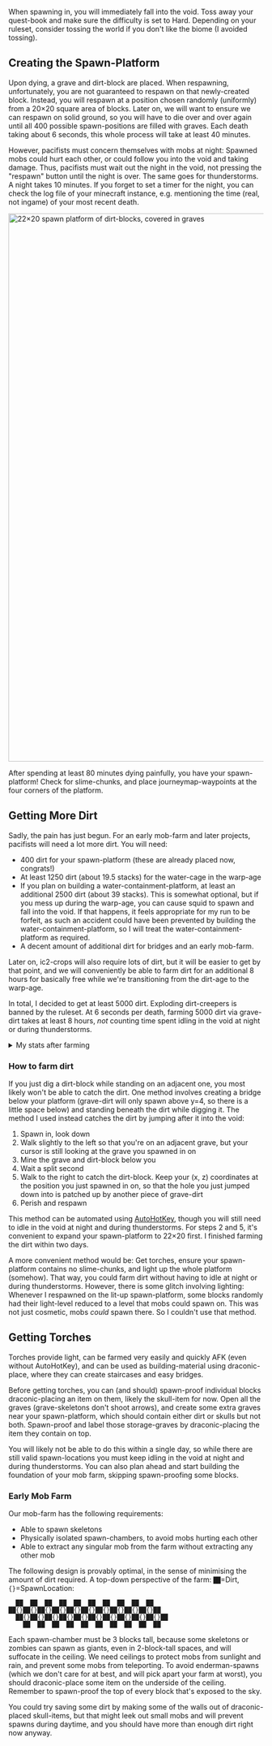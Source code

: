 When spawning in, you will immediately fall into the void. Toss away your quest-book and make sure the difficulty is set to Hard. Depending on your ruleset, consider tossing the world if you don't like the biome (I avoided tossing).




## Creating the Spawn-Platform

Upon dying, a grave and dirt-block are placed. When respawning, unfortunately, you are not guaranteed to respawn on that newly-created block. Instead, you will respawn at a position chosen randomly (uniformly) from a 20×20 square area of blocks. Later on, we will want to ensure we can respawn on solid ground, so you will have to die over and over again until all 400 possible spawn-positions are filled with graves. Each death taking about 6 seconds, this whole process will take at least 40 minutes.

However, pacifists must concern themselves with mobs at night: Spawned mobs could hurt each other, or could follow you into the void and taking damage. Thus, pacifists must wait out the night in the void, not pressing the "respawn" button until the night is over. The same goes for thunderstorms. A night takes 10 minutes. If you forget to set a timer for the night, you can check the log file of your minecraft instance, e.g. mentioning the time (real, not ingame) of your most recent death.

<img width="1920" height="1080" alt="22×20 spawn platform of dirt-blocks, covered in graves" src="https://github.com/user-attachments/assets/4ca3fe9d-791f-44a2-8b1a-744ca016e888" />

After spending at least 80 minutes dying painfully, you have your spawn-platform! Check for slime-chunks, and place journeymap-waypoints at the four corners of the platform.


## Getting More Dirt

Sadly, the pain has just begun. For an early mob-farm and later projects, pacifists will need a lot more dirt. You will need:

- 400 dirt for your spawn-platform (these are already placed now, congrats!)
- At least 1250 dirt (about 19.5 stacks) for the water-cage in the warp-age <!-- TODO: add link -->
- If you plan on building a water-containment-platform, at least an additional 2500 dirt (about 39 stacks). This is somewhat optional, but if you mess up during the warp-age, you can cause squid to spawn and fall into the void. If that happens, it feels appropriate for my run to be forfeit, as such an accident could have been prevented by building the water-containment-platform, so I will treat the water-containment-platform as required.
- A decent amount of additional dirt for bridges and an early mob-farm.

Later on, ic2-crops will also require lots of dirt, but it will be easier to get by that point, and we will conveniently be able to farm dirt for an additional 8 hours for basically free while we're transitioning from the dirt-age to the warp-age.

In total, I decided to get at least 5000 dirt. Exploding dirt-creepers is banned by the ruleset. At 6 seconds per death, farming 5000 dirt via grave-dirt takes at least 8 hours, _not_ counting time spent idling in the void at night or during thunderstorms.

<details>
  <summary>My stats after farming </summary>
  <img width="1920" height="1080" alt="image" src="https://github.com/user-attachments/assets/00559265-80be-427b-bc67-50c45af8aa90" />
  <img width="1920" height="1080" alt="image" src="https://github.com/user-attachments/assets/27f9849b-25fe-454e-8650-adba7586564d" />
</details>

### How to farm dirt

If you just dig a dirt-block while standing on an adjacent one, you most likely won't be able to catch the dirt. One method involves creating a bridge below your platform (grave-dirt will only spawn above y=4, so there is a little space below) and standing beneath the dirt while digging it. The method I used instead catches the dirt by jumping after it into the void:

1. Spawn in, look down
2. Walk slightly to the left so that you're on an adjacent grave, but your cursor is still looking at the grave you spawned in on
3. Mine the grave and dirt-block below you
4. Wait a split second
5. Walk to the right to catch the dirt-block. Keep your (x, z) coordinates at the position you just spawned in on, so that the hole you just jumped down into is patched up by another piece of grave-dirt
6. Perish and respawn

This method can be automated using [AutoHotKey](https://autohotkey.com), though you will still need to idle in the void at night and during thunderstorms. For steps 2 and 5, it's convenient to expand your spawn-platform to 22×20 first. I finished farming the dirt within two days.

A more convenient method would be: Get torches, ensure your spawn-platform contains no slime-chunks, and light up the whole platform (somehow). That way, you could farm dirt without having to idle at night or during thunderstorms. However, there is some glitch involving lighting: Whenever I respawned on the lit-up spawn-platform, some blocks randomly had their light-level reduced to a level that mobs could spawn on. This was not just cosmetic, mobs _could_ spawn there. So I couldn't use that method.



## Getting Torches

Torches provide light, can be farmed very easily and quickly AFK (even without AutoHotKey), and can be used as building-material using draconic-place, where they can create staircases and easy bridges.

Before getting torches, you can (and should) spawn-proof individual blocks draconic-placing an item on them, likely the skull-item for now. Open all the graves (grave-skeletons don't shoot arrows), and create some extra graves near your spawn-platform, which should contain either dirt or skulls but not both. Spawn-proof and label those storage-graves by draconic-placing the item they contain on top. 

You will likely not be able to do this within a single day, so while there are still valid spawn-locations you must keep idling in the void at night and during thunderstorms. You can also plan ahead and start building the foundation of your mob farm, skipping spawn-proofing some blocks.


### Early Mob Farm
Our mob-farm has the following requirements:

- Able to spawn skeletons
- Physically isolated spawn-chambers, to avoid mobs hurting each other
- Able to extract any singular mob from the farm without extracting any other mob

The following design is provably optimal, in the sense of minimising the amount of dirt required. A top-down perspective of the farm: `██`=Dirt, `{}`=SpawnLocation:

```
  ██  ██  ██  ██  ██  ██  ██  ██  ██  ██      
██{}██{}██{}██{}██{}██{}██{}██{}██{}██{}██    
  ██{}██{}██{}██{}██{}██{}██{}██{}██{}██{}██  
    ██  ██  ██  ██  ██  ██  ██  ██  ██  ██    
```

Each spawn-chamber must be 3 blocks tall, because some skeletons or zombies can spawn as giants, even in 2-block-tall spaces, and will suffocate in the ceiling. We need ceilings to protect mobs from sunlight and rain, and prevent some mobs from teleporting. To avoid enderman-spawns (which we don't care for at best, and will pick apart your farm at worst), you should draconic-place some item on the underside of the ceiling. Remember to spawn-proof the top of every block that's exposed to the sky.

<!-- TODO: Add image of outside, viewed from the top to display spawn-proofed tops -->
<!-- TODO: Add image of cut-open farm, revealing the draconic-placed cealing inside -->

You could try saving some dirt by making some of the walls out of draconic-placed skull-items, but that might leek out small mobs and will prevent spawns during daytime, and you should have more than enough dirt right now anyway.
